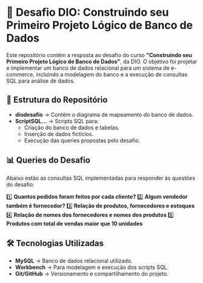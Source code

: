 # 🚀 Desafio DIO: Construindo seu Primeiro Projeto Lógico de Banco de Dados

Este repositório contém a resposta ao desafio do curso **"Construindo seu Primeiro Projeto Lógico de Banco de Dados"**, da DIO. O objetivo foi projetar e implementar um banco de dados relacional para um sistema de e-commerce, incluindo a modelagem do banco e a execução de consultas SQL para análise de dados.

## 📌 Estrutura do Repositório
- **diodesafio** → Contém o diagrama de mapeamento do banco de dados.
- **ScriptSQL...** → Scripts SQL para:
  - Criação do banco de dados e tabelas.
  - Inserção de dados fictícios.
  - Execução das queries propostas pelo desafio.

## 📊 Queries do Desafio
Abaixo estão as consultas SQL implementadas para responder às questões do desafio:

1️⃣ **Quantos pedidos foram feitos por cada cliente?**
2️⃣ **Algum vendedor também é fornecedor?**
3️⃣ **Relação de produtos, fornecedores e estoques**
4️⃣ **Relação de nomes dos fornecedores e nomes dos produtos**
5️⃣ **Produtos com total de vendas maior que 10 unidades**

## 🛠 Tecnologias Utilizadas
- **MySQL** → Banco de dados relacional utilizado.
- **Workbench** → Para modelagem e execução dos scripts SQL.
- **Git/GitHub** → Versionamento e compartilhamento do projeto.

